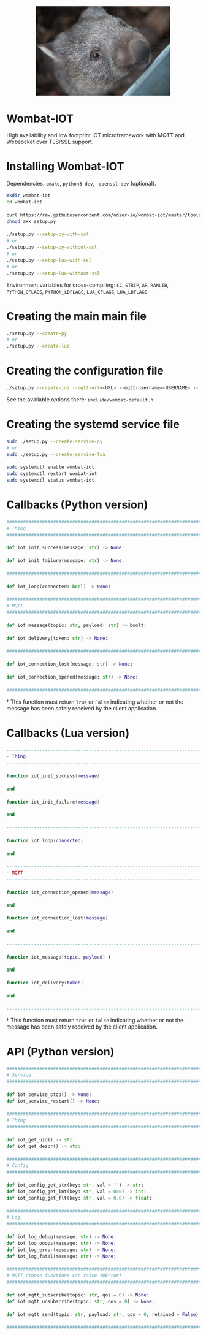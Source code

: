 <div style="text-align: center;">
	<img src="https://raw.githubusercontent.com/odier-io/wombat-iot/master/wombat-iot.jpg" alt="Wombat-IOT" width="350" />
</div>

Wombat-IOT
==========

High availability and low footprint IOT microframework with MQTT and Websocket over TLS/SSL support.

Installing Wombat-IOT
=====================

Dependencies: `cmake`, `python3-dev`, ` openssl-dev` (optional).

```bash
mkdir wombat-iot
cd wombat-iot

curl https://raw.githubusercontent.com/odier-io/wombat-iot/master/tools/setup.py > setup.py
chmod a+x setup.py

./setup.py --setup-py-with-ssl
# or
./setup.py --setup-py-without-ssl
# or
./setup.py --setup-lua-with-ssl
# or
./setup.py --setup-lua-without-ssl
```

Environment variables for cross-compiling: `CC`, `STRIP`, `AR`, `RANLIB`, `PYTHON_CFLAGS`, `PYTHON_LDFLAGS`, `LUA_CFLAGS`, `LUA_LDFLAGS`.

Creating the main main file
===========================

```bash
./setup.py --create-py
# or
./setup.py --create-lua
```

Creating the configuration file
===============================

```bash
./setup.py --create-ini --mqtt-url=<URL> --mqtt-username=<USERNAME> --mqtt-password=<PASSWORD>
```

See the available options there: `include/wombat-default.h`.

Creating the systemd service file
=================================

```bash
sudo ./setup.py --create-service-py
# or
sudo ./setup.py --create-service-lua

sudo systemctl enable wombat-iot
sudo systemctl restart wombat-iot
sudo systemctl status wombat-iot
```

Callbacks (Python version)
==========================

```python
#############################################################################
# Thing                                                                     #
#############################################################################

def iot_init_success(message: str) -> None:

def iot_init_failure(message: str) -> None:

#############################################################################

def iot_loop(connected: bool) -> None:

#############################################################################
# MQTT                                                                      #
#############################################################################

def iot_message(topic: str, payload: str) -> bool†:

def iot_delivery(token: str) -> None:

#############################################################################

def iot_connection_lost(message: str) -> None:

def iot_connection_opened(message: str) -> None:

#############################################################################
```

† This function must return `True` or `False` indicating whether or not the message has been safely received by the client application.

Callbacks (Lua version)
=======================

```lua
-----------------------------------------------------------------------------
- Thing                                                                     -
-----------------------------------------------------------------------------

function iot_init_success(message)

end

function iot_init_failure(message)

end

-----------------------------------------------------------------------------

function iot_loop(connected)

end

-----------------------------------------------------------------------------
- MQTT                                                                      -
-----------------------------------------------------------------------------

function iot_connection_opened(message)

end

function iot_connection_lost(message)

end

------------------------------------------------------------------------------------------------------------------------

function iot_message(topic, payload) †

end

function iot_delivery(token)

end

------------------------------------------------------------------------------------------------------------------------

```

† This function must return `true` or `false` indicating whether or not the message has been safely received by the client application.

API (Python version)
====================

```python
#############################################################################
# Service                                                                   #
#############################################################################

def iot_service_stop() -> None:
def iot_service_restart() -> None:

#############################################################################
# Thing                                                                     #
#############################################################################

def iot_get_uid() -> str:
def iot_get_descr() -> str:

#############################################################################
# Config                                                                    #
#############################################################################

def iot_config_get_str(key: str, val = '') -> str:
def iot_config_get_int(key: str, val = 0x0) -> int:
def iot_config_get_flt(key: str, val = 0.0) -> float:

#############################################################################
# Log                                                                       #
#############################################################################

def iot_log_debug(message: str) -> None:
def iot_log_ooops(message: str) -> None:
def iot_log_error(message: str) -> None:
def iot_log_fatal(message: str) -> None:

#############################################################################
# MQTT (these functions can raise IOError)                                  #
#############################################################################

def iot_mqtt_subscribe(topic: str, qos = 0) -> None:
def iot_mqtt_unsubscribe(topic: str, qos = 0) -> None:

def iot_mqtt_send(topic: str, payload: str, qos = 0, retained = False) -> None:

#############################################################################
```
